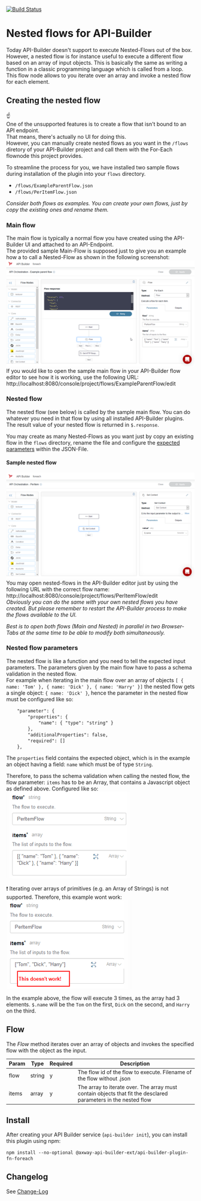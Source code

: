 [![Build Status](https://github.com/Axway-API-Builder-Ext/api-builder-extras/workflows/Foreach%20Flow-Node%20Tests/badge.svg)](https://github.com/Axway-API-Builder-Ext/api-builder-extras/actions?query=XML+Flow)

# Nested flows for API-Builder
Today API-Builder doesn't support to execute Nested-Flows out of the box. However, a nested flow is for instance useful to execute a different flow based on an array of input objects. This is basically the same as writing a function in a classic programming language which is called from a loop.  
This flow node allows to you iterate over an array and invoke a nested flow for each element.

## Creating the nested flow
:point_up:  
One of the unsupported features is to create a flow that isn't bound to an API endpoint.  
That means, there's actually no UI for doing this.  
However, you can manually create nested flows as you want in the `/flows` diretory of your API-Builder project and call them with the For-Each flownode this project provides.  

To streamline the process for you, we have installed two sample flows during installation of the plugin into your `flows` directory.
- `/flows/ExampleParentFlow.json`
- `/flows/PerItemFlow.json`

_Consider both flows as examples. You can create your own flows, just by copy the existing ones and rename them._

### Main flow
The main flow is typically a normal flow you have created using the API-Builder UI and attached to an API-Endpoint.  
The provided sample Main-Flow is supposed just to give you an example how a to call a Nested-Flow as shown in the following screenshot:    
![Main flow using nested flow](imgs/ExampleParentFlow.png)  
If you would like to open the sample main flow in your API-Builder flow editor to see how it is working, use the following URL:  
http://localhost:8080/console/project/flows/ExampleParentFlow/edit

### Nested flow
The nested flow (see below) is called by the sample main flow. You can do whatever you need in that flow by using all installed API-Builder plugins.  
The result value of your nested flow is returned in `$.response`.  

You may create as many Nested-Flows as you want just by copy an existing flow in the `flows` directory, rename the file and configure the [expected parameters](#nested-flow-parameters) within the JSON-File.  
 

#### Sample nested flow
![Nested flow](imgs/ExampleNestedFlow.png)  
You may open nested-flows in the API-Builder editor just by using the following URL with the correct flow name:   
http://localhost:8080/console/project/flows/PerItemFlow/edit  
_Obviously you can do the same with your own nested flows you have created. But please remember to restart the API-Builder process to make the flows available to the UI._ 

_Best is to open both flows (Main and Nested) in parallel in two Browser-Tabs at the same time to be able to modify both simultaneously._

### Nested flow parameters
The nested flow is like a function and you need to tell the expected input parameters. The parameters given by the main flow have to pass a schema validation in the nested flow.  
For example when iterating in the main flow over an array of objects `[ { name: 'Tom' }, { name: 'Dick' }, { name: 'Harry' }]`
the nested flow gets a single object: `{ name: 'Dick' }`, hence the parameter in the nested flow must be configured like so:   

```
	"parameter": {
		"properties": {
		    "name": { "type": "string" }
		},
		"additionalProperties": false,
		"required": []
	},
```
The `properties` field contains the expected object, which is in the example an object having a field: `name` which must be of type `String`.

Therefore, to pass the schema validation when calling the nested flow, the flow parameter: `items` has to be an Array, that contains a Javascript object as defined above. Configured like so:  
![Correct items parameter][items-parameter]  

:exclamation: Iterating over arrays of primitives (e.g. an Array of Strings) is not supported. Therefore, this example wont work:   
![Wrong items parameter][wrong-items-parameter]  

In the example above, the flow will execute 3 times, as the array had 3 elements.
`$.name` will be the `Tom` on the first, `Dick` on the second, and `Harry` on the third.



## Flow

The _Flow_ method iterates over an array of objects and invokes the specified flow with the object as the input.

| Param | Type | Required | Description |
| --- | --- | --- | --- |
| flow | string | y | The flow id of the flow to execute. Filename of the flow without .json |
| items | array | y | The array to iterate over. The array must contain objects that fit the desclared parameters in the nested flow |

## Install

After creating your API Builder service (`api-builder init`), you can install this plugin using npm:

```
npm install --no-optional @axway-api-builder-ext/api-builder-plugin-fn-foreach
```

## Changelog
See [Change-Log][6]

[6]: Changelog.md

[flow-editor]: imgs/foreachFlow.png
[items-parameter]: imgs/items_parameter.png
[wrong-items-parameter]: imgs/wrong_items_parameter.png
[example-parent-flow]: imgs/ExampleParentFlow.png
[example-nested-flow]: imgs/ExampleNestedFlow.png
